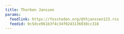 ```yaml
---
title: Thorben Janssen
params:
  feedlink: https://fosstodon.org/@thjanssen123.rss
  feedid: 0c5dce961b3f4c34f0243136038cc318
---
```

